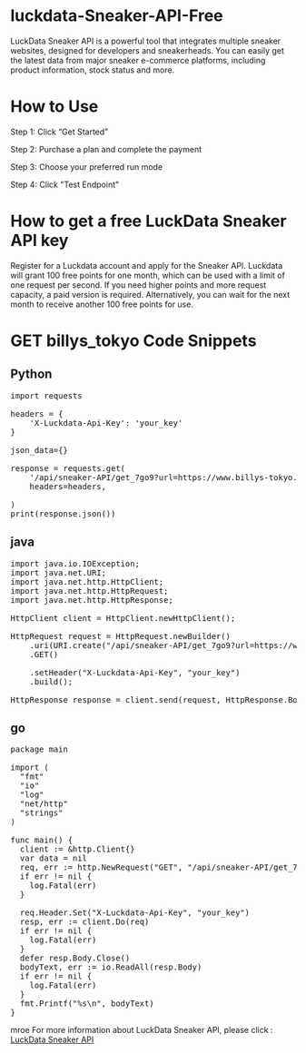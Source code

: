 # luckdata-Sneaker-API-Free
LuckData Sneaker API is a powerful tool that integrates multiple sneaker websites, designed for developers and sneakerheads. You can easily get the latest data from major sneaker e-commerce platforms, including product information, stock status and more. 
# How to Use
Step 1: Click “Get Started”

Step 2: Purchase a plan and complete the payment

Step 3: Choose your preferred run mode

Step 4: Click "Test Endpoint"
# How to get a free LuckData Sneaker API key
Register for a Luckdata account and apply for the Sneaker API. Luckdata will grant 100 free points for one month, which can be used with a limit of one request per second. If you need higher points and more request capacity, a paid version is required. Alternatively, you can wait for the next month to receive another 100 free points for use.
# GET billys_tokyo Code Snippets
## Python
<pre>import requests

headers = {
    'X-Luckdata-Api-Key': 'your_key'
}

json_data={}

response = requests.get(
    '/api/sneaker-API/get_7go9?url=https://www.billys-tokyo.net/shop/g/g6383800022045/',
    headers=headers,
    
)
print(response.json())</pre>
## java
<pre>import java.io.IOException;
import java.net.URI;
import java.net.http.HttpClient;
import java.net.http.HttpRequest;
import java.net.http.HttpResponse;

HttpClient client = HttpClient.newHttpClient();

HttpRequest request = HttpRequest.newBuilder()
    .uri(URI.create("/api/sneaker-API/get_7go9?url=https://www.billys-tokyo.net/shop/g/g6383800022045/"))
    .GET()
    
    .setHeader("X-Luckdata-Api-Key", "your_key")
    .build();

HttpResponse<String> response = client.send(request, HttpResponse.BodyHandlers.ofString());</pre>
## go
<pre>package main

import (
  "fmt"
  "io"
  "log"
  "net/http"
  "strings"
)

func main() {
  client := &http.Client{}
  var data = nil
  req, err := http.NewRequest("GET", "/api/sneaker-API/get_7go9?url=https://www.billys-tokyo.net/shop/g/g6383800022045/", data)
  if err != nil {
    log.Fatal(err)
  }
  
  req.Header.Set("X-Luckdata-Api-Key", "your_key")
  resp, err := client.Do(req)
  if err != nil {
    log.Fatal(err)
  }
  defer resp.Body.Close()
  bodyText, err := io.ReadAll(resp.Body)
  if err != nil {
    log.Fatal(err)
  }
  fmt.Printf("%s\n", bodyText)
}</pre>

mroe For more information about LuckData Sneaker API, please click : <a href="https://luckdata.io/marketplace/detail/sneaker-API">LuckData Sneaker API</a>
